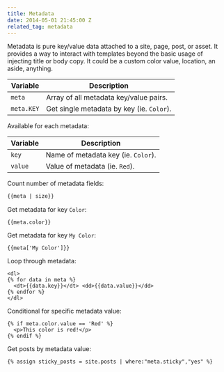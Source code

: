 ```yaml
---
title: Metadata
date: 2014-05-01 21:45:00 Z
related_tag: metadata
---
```


Metadata is pure key/value data attached to a site, page, post, or asset. It provides a way to interact with templates beyond the basic usage of injecting title or body copy. It could be a custom color value, location, an aside, anything.

Variable           | Description
--------           | -----------
`meta`             | Array of all metadata key/value pairs.
`meta.KEY`         | Get single metadata by key (ie. `Color`).

Available for each metadata:

Variable           | Description
--------           | -----------
`key`              | Name of metadata key (ie. `Color`).
`value`            | Value of metadata (ie. `Red`).

Count number of metadata fields:

```html
{{meta | size}}
```

Get metadata for key `Color`:

```liquid
{{meta.color}}
```

Get metadata for key `My Color`:

```liquid
{{meta['My Color']}}
```

Loop through metadata:

```liquid
<dl>
{% for data in meta %}
  <dt>{{data.key}}</dt> <dd>{{data.value}}</dd>
{% endfor %}
</dl>
```

Conditional for specific metadata value:

```liquid
{% if meta.color.value == 'Red' %}
  <p>This color is red!</p>
{% endif %}
```

Get posts by metadata value:

```liquid
{% assign sticky_posts = site.posts | where:"meta.sticky","yes" %}
```
